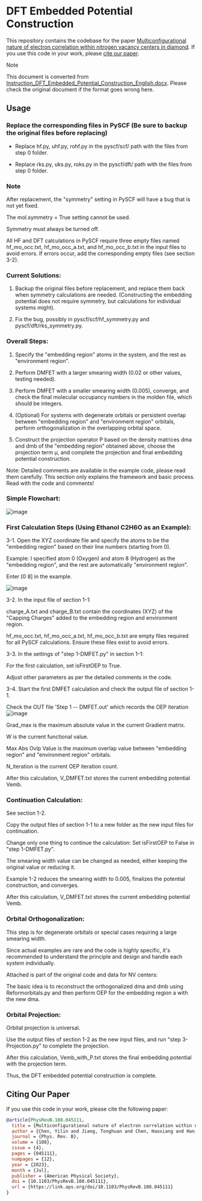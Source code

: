 # DFT Embedded Potential Construction

This repository contains the codebase for the paper [Multiconfigurational nature of electron correlation within nitrogen vacancy centers in diamond](https://doi.org/10.1103/PhysRevB.108.045111). If you use this code in your work, please [cite our paper](CITATION.bib).

> [!Note]
> This document is converted from [Instruction_DFT_Embedded_Potential_Construction_English.docx](Instruction_DFT_Embedded_Potential_Construction_English.docx). Please check the original document if the format goes wrong here.

## Usage

### Replace the corresponding files in PySCF (Be sure to backup the original files before replacing)

- Replace hf.py, uhf.py, rohf.py in the pyscf/scf/ path with the files
from step 0 folder.

- Replace rks.py, uks.py, roks.py in the pyscf/dft/ path with the files
from step 0 folder.

### Note

After replacement, the \"symmetry\" setting in PySCF will have a bug
that is not yet fixed.

The mol.symmetry = True setting cannot be used.

Symmetry must always be turned off.

All HF and DFT calculations in PySCF require three empty files named
hf_mo_occ.txt, hf_mo_occ_a.txt, and hf_mo_occ_b.txt in the input files
to avoid errors. If errors occur, add the corresponding empty files (see
section 3-2).

### Current Solutions:

1. Backup the original files before replacement, and replace them back
when symmetry calculations are needed. (Constructing the embedding
potential does not require symmetry, but calculations for individual
systems might).

2. Fix the bug, possibly in pyscf/scf/hf_symmetry.py and
pyscf/dft/rks_symmetry.py.

### Overall Steps:

1. Specify the \"embedding region\" atoms in the system, and the rest
as \"environment region\".

2. Perform DMFET with a larger smearing width (0.02 or other values,
testing needed).

3. Perform DMFET with a smaller smearing width (0.005), converge, and
check the final molecular occupancy numbers in the molden file, which
should be integers.

4. (Optional) For systems with degenerate orbitals or persistent
overlap between \"embedding region\" and \"environment region\"
orbitals, perform orthogonalization in the overlapping orbital space.

5. Construct the projection operator P based on the density matrices
dma and dmb of the \"embedding region\" obtained above, choose the
projection term μ, and complete the projection and final embedding
potential construction.

Note: Detailed comments are available in the example code, please read
them carefully. This section only explains the framework and basic
process. Read with the code and comments!

### Simple Flowchart:
![image](https://github.com/TheChenGroup/DFT-embedding-potential-en/assets/36528777/c0b65947-f850-4bd5-b726-25dd4c8c4c88)


### First Calculation Steps (Using Ethanol C2H6O as an Example):

3-1. Open the XYZ coordinate file and specify the atoms to be the
\"embedding region\" based on their line numbers (starting from 0).

Example: I specified atom 0 (Oxygen) and atom 8 (Hydrogen) as the
\"embedding region\", and the rest are automatically \"environment
region\".

Enter \[0 8\] in the example.

![image](https://github.com/TheChenGroup/DFT-embedding-potential-en/assets/36528777/670ac26e-e01f-43ee-a513-7b8f301ec043)


3-2. In the input file of section 1-1:

charge_A.txt and charge_B.txt contain the coordinates (XYZ) of the
\"Capping Charges\" added to the embedding region and environment
region.

hf_mo_occ.txt, hf_mo_occ_a.txt, hf_mo_occ_b.txt are empty files required
for all PySCF calculations. Ensure these files exist to avoid errors.

3-3. In the settings of \"step 1-DMFET.py\" in section 1-1:

For the first calculation, set isFirstOEP to True.

Adjust other parameters as per the detailed comments in the code.

3-4. Start the first DMFET calculation and check the output file of
section 1-1.

Check the OUT file 'Step 1 -- DMFET.out' which records the OEP iteration
![image](https://github.com/TheChenGroup/DFT-embedding-potential-en/assets/36528777/62a69375-2c89-461d-8750-457846ad9147)


Grad_max is the maximum absolute value in the current Gradient matrix.

W is the current functional value.

Max Abs Ovlp Value is the maximum overlap value between \"embedding
region\" and \"environment region\" orbitals.

N_iteration is the current OEP iteration count.

After this calculation, V_DMFET.txt stores the current embedding
potential Vemb.

### Continuation Calculation:

See section 1-2.

Copy the output files of section 1-1 to a new folder as the new input
files for continuation.

Change only one thing to continue the calculation: Set isFirstOEP to
False in \"step 1-DMFET.py\".

The smearing width value can be changed as needed, either keeping the
original value or reducing it.

Example 1-2 reduces the smearing width to 0.005, finalizes the potential
construction, and converges.

After this calculation, V_DMFET.txt stores the current embedding
potential Vemb.

### Orbital Orthogonalization:

This step is for degenerate orbitals or special cases requiring a large
smearing width.

Since actual examples are rare and the code is highly specific, it\'s
recommended to understand the principle and design and handle each
system individually.

Attached is part of the original code and data for NV centers:

The basic idea is to reconstruct the orthogonalized dma and dmb using
Reformorbitals.py and then perform OEP for the embedding region a with
the new dma.

### Orbital Projection:

Orbital projection is universal.

Use the output files of section 1-2 as the new input files, and run
\"step 3-Projection.py\" to complete the projection.

After this calculation, Vemb_with_P.txt stores the final embedding
potential with the projection term.

Thus, the DFT embedded potential construction is complete.

## Citing Our Paper

If you use this code in your work, please cite the following paper:

```bib
@article{PhysRevB.108.045111,
  title = {Multiconfigurational nature of electron correlation within nitrogen vacancy centers in diamond},
  author = {Chen, Yilin and Jiang, Tonghuan and Chen, Haoxiang and Han, Erxun and Alavi, Ali and Yu, Kuang and Wang, Enge and Chen, Ji},
  journal = {Phys. Rev. B},
  volume = {108},
  issue = {4},
  pages = {045111},
  numpages = {12},
  year = {2023},
  month = {Jul},
  publisher = {American Physical Society},
  doi = {10.1103/PhysRevB.108.045111},
  url = {https://link.aps.org/doi/10.1103/PhysRevB.108.045111}
}
```

